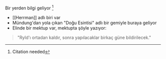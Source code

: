 Bir yerden bilgi geliyor [^1]  
  
- [[Herrman]] adlı biri var  
- Mündung'dan yola çıkan "Doğu Esintisi" adlı bir gemiyle buraya geliyor  
- Elinde bir mektup var, mektupta şöyle yazıyor:  
> "Ryld'ı ortadan kaldır, sonra yapılacaklar birkaç güne bildirilecek."  
  
[^1]: Citation needed